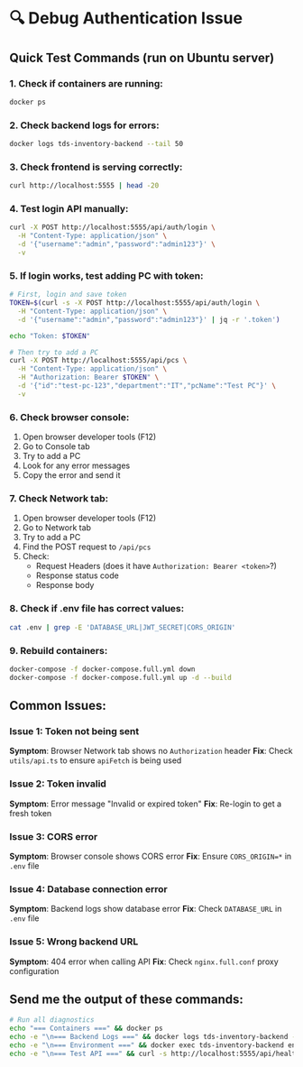 # 🔍 Debug Authentication Issue

## Quick Test Commands (run on Ubuntu server)

### 1. Check if containers are running:
```bash
docker ps
```

### 2. Check backend logs for errors:
```bash
docker logs tds-inventory-backend --tail 50
```

### 3. Check frontend is serving correctly:
```bash
curl http://localhost:5555 | head -20
```

### 4. Test login API manually:
```bash
curl -X POST http://localhost:5555/api/auth/login \
  -H "Content-Type: application/json" \
  -d '{"username":"admin","password":"admin123"}' \
  -v
```

### 5. If login works, test adding PC with token:
```bash
# First, login and save token
TOKEN=$(curl -s -X POST http://localhost:5555/api/auth/login \
  -H "Content-Type: application/json" \
  -d '{"username":"admin","password":"admin123"}' | jq -r '.token')

echo "Token: $TOKEN"

# Then try to add a PC
curl -X POST http://localhost:5555/api/pcs \
  -H "Content-Type: application/json" \
  -H "Authorization: Bearer $TOKEN" \
  -d '{"id":"test-pc-123","department":"IT","pcName":"Test PC"}' \
  -v
```

### 6. Check browser console:
1. Open browser developer tools (F12)
2. Go to Console tab
3. Try to add a PC
4. Look for any error messages
5. Copy the error and send it

### 7. Check Network tab:
1. Open browser developer tools (F12)
2. Go to Network tab
3. Try to add a PC
4. Find the POST request to `/api/pcs`
5. Check:
   - Request Headers (does it have `Authorization: Bearer <token>`?)
   - Response status code
   - Response body

### 8. Check if .env file has correct values:
```bash
cat .env | grep -E 'DATABASE_URL|JWT_SECRET|CORS_ORIGIN'
```

### 9. Rebuild containers:
```bash
docker-compose -f docker-compose.full.yml down
docker-compose -f docker-compose.full.yml up -d --build
```

## Common Issues:

### Issue 1: Token not being sent
**Symptom**: Browser Network tab shows no `Authorization` header
**Fix**: Check `utils/api.ts` to ensure `apiFetch` is being used

### Issue 2: Token invalid
**Symptom**: Error message "Invalid or expired token"
**Fix**: Re-login to get a fresh token

### Issue 3: CORS error
**Symptom**: Browser console shows CORS error
**Fix**: Ensure `CORS_ORIGIN=*` in `.env` file

### Issue 4: Database connection error
**Symptom**: Backend logs show database error
**Fix**: Check `DATABASE_URL` in `.env` file

### Issue 5: Wrong backend URL
**Symptom**: 404 error when calling API
**Fix**: Check `nginx.full.conf` proxy configuration

## Send me the output of these commands:

```bash
# Run all diagnostics
echo "=== Containers ===" && docker ps
echo -e "\n=== Backend Logs ===" && docker logs tds-inventory-backend --tail 20
echo -e "\n=== Environment ===" && docker exec tds-inventory-backend env | grep -E 'DATABASE_URL|JWT_SECRET|CORS_ORIGIN|NODE_ENV'
echo -e "\n=== Test API ===" && curl -s http://localhost:5555/api/health | jq
```

